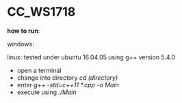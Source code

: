 # CC_WS1718

__how to run__: 

windows: 

linux: tested under ubuntu 16.04.05 using g++ version 5.4.0
- open a terminal
- change into directory _cd (directory)_
- enter _g++ -std=c++11 *.cpp -o Main_
- execute using _./Main_
